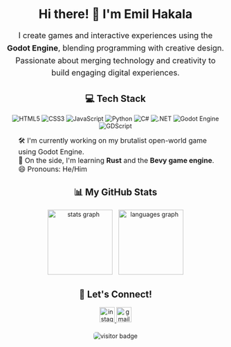 <h1 align="center">Hi there! 👋 I'm Emil Hakala</h1>

<p align="center" style="font-size: 18px; line-height: 1.6;">
  I create games and interactive experiences using the <strong>Godot Engine</strong>, blending programming with creative design. 
  Passionate about merging technology and creativity to build engaging digital experiences.
</p>

<h2 align="center">💻 Tech Stack</h2>

<p align="center">
  <img src="https://img.shields.io/badge/HTML5-E34F26?style=for-the-badge&logo=html5&logoColor=white" alt="HTML5"/>
  <img src="https://img.shields.io/badge/CSS3-1572B6?style=for-the-badge&logo=css3&logoColor=white" alt="CSS3"/>
  <img src="https://img.shields.io/badge/JavaScript-F7DF1E?style=for-the-badge&logo=javascript&logoColor=black" alt="JavaScript"/>
  <img src="https://img.shields.io/badge/Python-3776AB?style=for-the-badge&logo=python&logoColor=white" alt="Python"/>
  <img src="https://img.shields.io/badge/C%23-239120?style=for-the-badge&logo=c-sharp&logoColor=white" alt="C#"/>
  <img src="https://img.shields.io/badge/.NET-512BD4?style=for-the-badge&logo=dotnet&logoColor=white" alt=".NET"/>
  <img src="https://img.shields.io/badge/Godot-478CBF?style=for-the-badge&logo=godot-engine&logoColor=white" alt="Godot Engine"/>
  <img src="https://img.shields.io/badge/GDScript-478CBF?style=for-the-badge&logo=godot-engine&logoColor=white" alt="GDScript"/>
</p>

<ul style="list-style: none; text-align: left; margin: 0 auto; max-width: 600px; font-size: 16px;">
  <li>🛠️ I'm currently working on my brutalist open-world game using Godot Engine.</li>
  <li>🌱 On the side, I'm learning <strong>Rust</strong> and the <strong>Bevy game engine</strong>. </li>
  <li>😄 Pronouns: He/Him</li>
</ul>

<h2 align="center">📊 My GitHub Stats</h2>

<div align="center" style="margin-top: 20px;">
  <img src="https://github-readme-stats.vercel.app/api?username=EmilHakala&hide_title=true&show_icons=true&include_all_commits=true&count_private=true&theme=nord&hide_border=true&custom_title=My%20GitHub%20Stats" 
       height="150" 
       alt="stats graph" 
       style="margin-right: 10px;"/>
  <img src="https://github-readme-stats.vercel.app/api/top-langs?username=EmilHakala&layout=compact&card_width=320&langs_count=6&theme=nord&hide_border=true" 
       height="150" 
       alt="languages graph"/>
</div>

<h2 align="center">🤝 Let's Connect!</h2>

<div align="center" style="margin-top: 10px;">
  <a href="https://www.instagram.com/emilhakala_/profilecard/?igsh=MXVqam81ZjdmbjNlbQ==" target="_blank">
    <img src="https://img.shields.io/static/v1?message=Instagram&logo=instagram&label=&color=E4405F&logoColor=white&labelColor=&style=for-the-badge" 
         height="35" 
         alt="instagram"/>
  </a>
  <a href="mailto:emil.hakala44@gmail.com" target="_blank">
    <img src="https://img.shields.io/static/v1?message=Gmail&logo=gmail&label=&color=D14836&logoColor=white&labelColor=&style=for-the-badge" 
         height="35" 
         alt="gmail"/>
  </a>
</div>

<div align="center" style="margin-top: 20px;">
  <img src="https://visitor-badge.laobi.icu/badge?page_id=EmilHakala.EmilHakala" 
       alt="visitor badge" 
       style="border-radius: 5px;"/>
</div>
